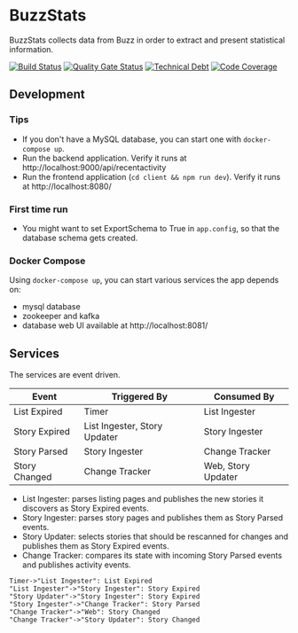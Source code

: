 # BuzzStats

BuzzStats collects data from Buzz in order to extract and present statistical
information.

[![Build Status](https://travis-ci.org/ngeor/BuzzStats.svg?branch=master)](https://travis-ci.org/ngeor/BuzzStats)
[![Quality Gate Status](https://sonarcloud.io/api/project_badges/measure?project=BuzzStats&metric=alert_status)](https://sonarcloud.io/dashboard?id=BuzzStats)
[![Technical Debt](https://sonarcloud.io/api/project_badges/measure?project=BuzzStats&metric=sqale_index)](https://sonarcloud.io/dashboard?id=BuzzStats)
[![Code Coverage](https://sonarcloud.io/api/project_badges/measure?project=BuzzStats&metric=coverage)](https://sonarcloud.io/dashboard?id=BuzzStats)

## Development

### Tips

- If you don't have a MySQL database, you can start one with
  `docker-compose up`.
- Run the backend application. Verify it runs at
  http://localhost:9000/api/recentactivity
- Run the frontend application (`cd client && npm run dev`). Verify it runs at
  http://localhost:8080/

### First time run

- You might want to set ExportSchema to True in `app.config`, so that the
  database schema gets created.

### Docker Compose

Using `docker-compose up`, you can start various services the app depends on:

- mysql database
- zookeeper and kafka
- database web UI available at http://localhost:8081/

## Services

The services are event driven.

| Event         | Triggered By                 | Consumed By        |
| ------------- | ---------------------------- | ------------------ |
| List Expired  | Timer                        | List Ingester      |
| Story Expired | List Ingester, Story Updater | Story Ingester     |
| Story Parsed  | Story Ingester               | Change Tracker     |
| Story Changed | Change Tracker               | Web, Story Updater |

- List Ingester: parses listing pages and publishes the new stories it discovers
  as Story Expired events.
- Story Ingester: parses story pages and publishes them as Story Parsed events.
- Story Updater: selects stories that should be rescanned for changes and
  publishes them as Story Expired events.
- Change Tracker: compares its state with incoming Story Parsed events and
  publishes activity events.

```plantuml
Timer->"List Ingester": List Expired
"List Ingester"->"Story Ingester": Story Expired
"Story Updater"->"Story Ingester": Story Expired
"Story Ingester"->"Change Tracker": Story Parsed
"Change Tracker"->"Web": Story Changed
"Change Tracker"->"Story Updater": Story Changed
```
